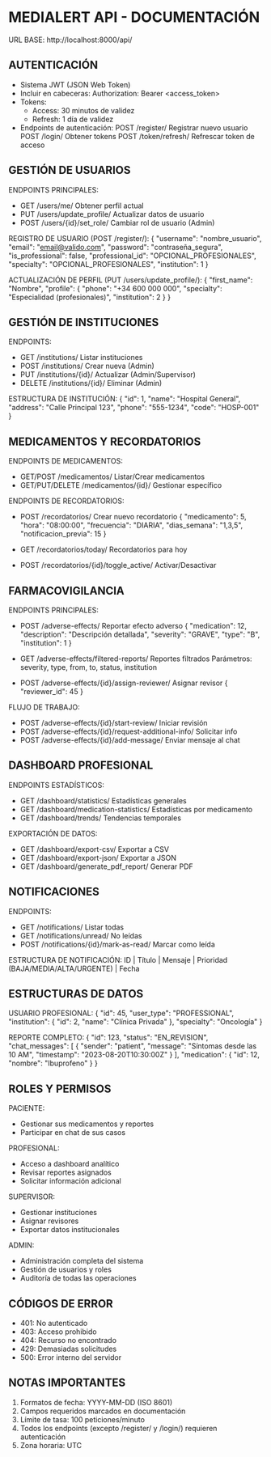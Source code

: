 MEDIALERT API - DOCUMENTACIÓN
======================================

URL BASE: http://localhost:8000/api/

AUTENTICACIÓN
-------------
- Sistema JWT (JSON Web Token)
- Incluir en cabeceras: Authorization: Bearer <access_token>
- Tokens:
  * Access: 30 minutos de validez
  * Refresh: 1 día de validez
- Endpoints de autenticación:
  POST /register/      Registrar nuevo usuario
  POST /login/         Obtener tokens
  POST /token/refresh/ Refrescar token de acceso

GESTIÓN DE USUARIOS
-------------------
ENDPOINTS PRINCIPALES:
- GET /users/me/              Obtener perfil actual
- PUT /users/update_profile/  Actualizar datos de usuario
- POST /users/{id}/set_role/  Cambiar rol de usuario (Admin)

REGISTRO DE USUARIO (POST /register/):
{
  "username": "nombre_usuario",
  "email": "email@valido.com",
  "password": "contraseña_segura",
  "is_professional": false,
  "professional_id": "OPCIONAL_PROFESIONALES",
  "specialty": "OPCIONAL_PROFESIONALES",
  "institution": 1
}

ACTUALIZACIÓN DE PERFIL (PUT /users/update_profile/):
{
  "first_name": "Nombre",
  "profile": {
    "phone": "+34 600 000 000",
    "specialty": "Especialidad (profesionales)",
    "institution": 2
  }
}

GESTIÓN DE INSTITUCIONES
------------------------
ENDPOINTS:
- GET /institutions/          Listar instituciones
- POST /institutions/         Crear nueva (Admin)
- PUT /institutions/{id}/     Actualizar (Admin/Supervisor)
- DELETE /institutions/{id}/  Eliminar (Admin)

ESTRUCTURA DE INSTITUCIÓN:
{
  "id": 1,
  "name": "Hospital General",
  "address": "Calle Principal 123",
  "phone": "555-1234",
  "code": "HOSP-001"
}

MEDICAMENTOS Y RECORDATORIOS
----------------------------
ENDPOINTS DE MEDICAMENTOS:
- GET/POST /medicamentos/      Listar/Crear medicamentos
- GET/PUT/DELETE /medicamentos/{id}/  Gestionar específico

ENDPOINTS DE RECORDATORIOS:
- POST /recordatorios/  Crear nuevo recordatorio
{
  "medicamento": 5,
  "hora": "08:00:00",
  "frecuencia": "DIARIA",
  "dias_semana": "1,3,5",
  "notificacion_previa": 15
}

- GET /recordatorios/today/    Recordatorios para hoy
- POST /recordatorios/{id}/toggle_active/  Activar/Desactivar

FARMACOVIGILANCIA
-----------------
ENDPOINTS PRINCIPALES:
- POST /adverse-effects/  Reportar efecto adverso
{
  "medication": 12,
  "description": "Descripción detallada",
  "severity": "GRAVE",
  "type": "B",
  "institution": 1
}

- GET /adverse-effects/filtered-reports/  Reportes filtrados
  Parámetros: severity, type, from, to, status, institution

- POST /adverse-effects/{id}/assign-reviewer/  Asignar revisor
{
  "reviewer_id": 45
}

FLUJO DE TRABAJO:
- POST /adverse-effects/{id}/start-review/     Iniciar revisión
- POST /adverse-effects/{id}/request-additional-info/ Solicitar info
- POST /adverse-effects/{id}/add-message/     Enviar mensaje al chat

DASHBOARD PROFESIONAL
---------------------
ENDPOINTS ESTADÍSTICOS:
- GET /dashboard/statistics/        Estadísticas generales
- GET /dashboard/medication-statistics/  Estadísticas por medicamento
- GET /dashboard/trends/            Tendencias temporales

EXPORTACIÓN DE DATOS:
- GET /dashboard/export-csv/    Exportar a CSV
- GET /dashboard/export-json/   Exportar a JSON
- GET /dashboard/generate_pdf_report/  Generar PDF

NOTIFICACIONES
--------------
ENDPOINTS:
- GET /notifications/          Listar todas
- GET /notifications/unread/   No leídas
- POST /notifications/{id}/mark-as-read/  Marcar como leída

ESTRUCTURA DE NOTIFICACIÓN:
ID | Título | Mensaje | Prioridad (BAJA/MEDIA/ALTA/URGENTE) | Fecha

ESTRUCTURAS DE DATOS
--------------------
USUARIO PROFESIONAL:
{
  "id": 45,
  "user_type": "PROFESSIONAL",
  "institution": {
    "id": 2,
    "name": "Clínica Privada"
  },
  "specialty": "Oncología"
}

REPORTE COMPLETO:
{
  "id": 123,
  "status": "EN_REVISION",
  "chat_messages": [
    {
      "sender": "patient",
      "message": "Síntomas desde las 10 AM",
      "timestamp": "2023-08-20T10:30:00Z"
    }
  ],
  "medication": {
    "id": 12,
    "nombre": "Ibuprofeno"
  }
}

ROLES Y PERMISOS
----------------
PACIENTE:
- Gestionar sus medicamentos y reportes
- Participar en chat de sus casos

PROFESIONAL:
- Acceso a dashboard analítico
- Revisar reportes asignados
- Solicitar información adicional

SUPERVISOR:
- Gestionar instituciones
- Asignar revisores
- Exportar datos institucionales

ADMIN:
- Administración completa del sistema
- Gestión de usuarios y roles
- Auditoría de todas las operaciones

CÓDIGOS DE ERROR
----------------
- 401: No autenticado
- 403: Acceso prohibido
- 404: Recurso no encontrado
- 429: Demasiadas solicitudes
- 500: Error interno del servidor

NOTAS IMPORTANTES
-----------------
1. Formatos de fecha: YYYY-MM-DD (ISO 8601)
2. Campos requeridos marcados en documentación
3. Límite de tasa: 100 peticiones/minuto
4. Todos los endpoints (excepto /register/ y /login/) requieren autenticación
5. Zona horaria: UTC